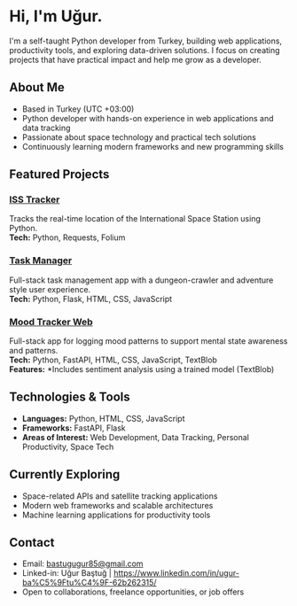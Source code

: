 # Hi, I'm Uğur.

I'm a self-taught Python developer from Turkey, building web applications, productivity tools, and exploring data-driven solutions. I focus on creating projects that have practical impact and help me grow as a developer.  

## About Me

- Based in Turkey (UTC +03:00)  
- Python developer with hands-on experience in web applications and data tracking  
- Passionate about space technology and practical tech solutions  
- Continuously learning modern frameworks and new programming skills  

## Featured Projects

### [ISS Tracker](https://github.com/Allkindoflower/isstracker)  
Tracks the real-time location of the International Space Station using Python.  
**Tech:** Python, Requests, Folium


### [Task Manager](https://github.com/Allkindoflower/task-manager)  
Full-stack task management app with a dungeon-crawler and adventure style user experience.  
**Tech:** Python, Flask, HTML, CSS, JavaScript  

### [Mood Tracker Web](https://github.com/Allkindoflower/mood-tracker-web)  
Full-stack app for logging mood patterns to support mental state awareness and patterns.  
**Tech:** Python, FastAPI, HTML, CSS, JavaScript, TextBlob  
**Features:** *Includes sentiment analysis using a trained model (TextBlob)

## Technologies & Tools

- **Languages:** Python, HTML, CSS, JavaScript  
- **Frameworks:** FastAPI, Flask 
- **Areas of Interest:** Web Development, Data Tracking, Personal Productivity, Space Tech  


## Currently Exploring

- Space-related APIs and satellite tracking applications  
- Modern web frameworks and scalable architectures  
- Machine learning applications for productivity tools  

## Contact

- Email: bastugugur85@gmail.com
- Linked-in: Uğur Baştuğ | https://www.linkedin.com/in/ugur-ba%C5%9Ftu%C4%9F-62b262315/
- Open to collaborations, freelance opportunities, or job offers  

